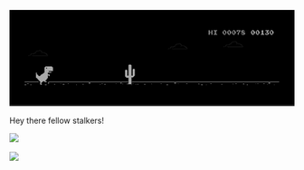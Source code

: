 ![image](https://github.com/abhilxsh07/abhilxsh07/blob/main/dino%20invert.gif?raw=true)

Hey there fellow stalkers!

![](https://komarev.com/ghpvc/?username=abhilxsh07&label=Stalkers)

<a href="https://github.com/abhilxsh07">
  <img src="https://komarev.com/ghpvc/?username=abhilxsh07&color=blueviolet" />
</a>
